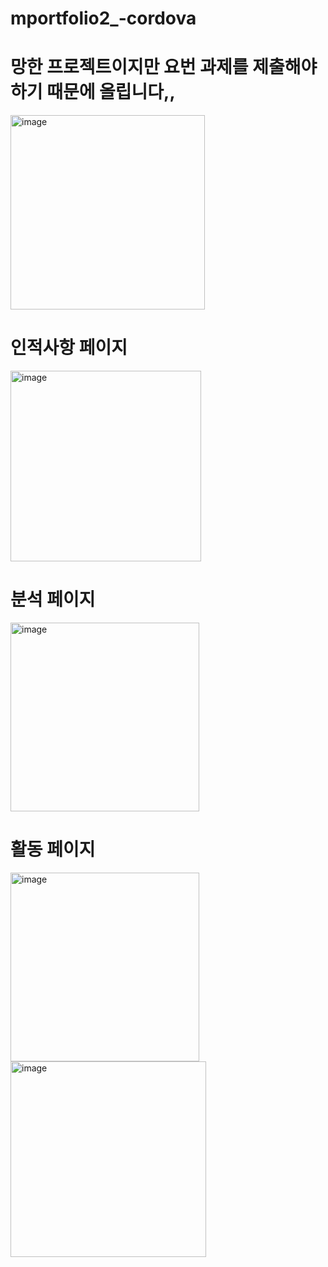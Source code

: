 # mportfolio2_-cordova
<h1>망한 프로젝트이지만 요번 과제를 제출해야하기 때문에 올립니다,,</h1>
<img width="311" alt="image" src="https://user-images.githubusercontent.com/74278588/204423953-55e15c8b-3447-4725-90e4-ba449b48dc7c.png">
<h1>인적사항 페이지</h1>
<img width="305" alt="image" src="https://user-images.githubusercontent.com/74278588/204424111-08ec1b31-7a2c-40a7-af8f-b90fe713b7f4.png">
<h1>분석 페이지</h1>
<img width="302" alt="image" src="https://user-images.githubusercontent.com/74278588/204424136-ec082cf3-82dc-47d7-acad-eefd4f5845b0.png">
<h1>활동 페이지</h1>
<img width="302" alt="image" src="https://user-images.githubusercontent.com/74278588/204424189-c359b274-9c84-44b8-b23d-1f7d015d4470.png">
<img width="313" alt="image" src="https://user-images.githubusercontent.com/74278588/204424207-58ff5bfe-5fb4-428f-b8c9-ad5b4ee91334.png">
